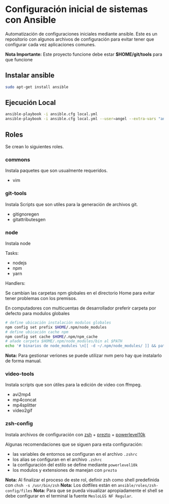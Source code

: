 # Configuración inicial de sistemas con Ansible

Automatización de configuraciones iniciales mediante ansible.
Este es un repositorio con algunos archivos de configuración para evitar tener que configurar cada vez aplicaciones comunes.

**Nota Importante:** Este proyecto funcione debe estar **$HOME/git/tools** para que funcione

## Instalar ansible

```bash
sudo apt-get install ansible
```

## Ejecución Local

```bash
ansible-playbook -i ansible.cfg local.yml
ansible-playbook -i ansible.cfg local.yml --user=angel --extra-vars "ansible_sudo_pass=1234"
```

## Roles
Se crean lo siguientes roles.

### commons
Instala paquetes que son usualmente requeridos.

* vim

### git-tools
Instala Scripts que son utiles para la generación de archivos git.

* gitignoregen
* gitattributesgen

### node
Instala node

Tasks:

* nodejs
* npm
* yarn

Handlers:

Se cambian las carpetas npm globales en el directorio Home
para evitar tener problemas con los premisos.

En computadores con multicuentas de desarrollador preferir carpeta
por defecto para modulos globales

```bash
# define ubicación instalación modulos globales
npm config set prefix $HOME/.npm/node_modules
# define ubicación cache npm
npm config set cache $HOME/.npm/npm_cache
# añade carpeta $HOME/.npm/node_modules/bin al $PATH
echo '# binarios de node_modules \n[[ -d ~/.npm/node_modules/ ]] && path=("$HOME/.npm/node_modules/bin" $path)\n' > $HOME/.zshrc

```



**Nota:** Para gestionar veriones se puede utilizar nvm pero hay que instalarlo de forma manual. 

### video-tools
Instala scripts que son útiles para la edición de video con ffmpeg.
* avi2mp4
* mp4concat
* mp4splitter
* video2gif

### zsh-config
Instala archivos de configuración con [zsh](https://www.zsh.org) + [prezto](https://github.com/sorin-ionescu/prezto) + [powerlevel10k](https://github.com/romkatv/powerlevel10k)

Algunas recomendaciones que se siguen para esta configuración:

 * las variables de entornos se configuran en el archivo `.zshrc`
 * los alias se configuran en el archivo `.zshrc`
 * la configuración del estilo se define mediante `powerlevel10k`
 * los modulos y extensiones de manejan con `prezto`

**Nota:** Al finalizar el proceso de este rol, definir zsh como shell predefinida con `chsh -s /usr/bin/zsh`
**Nota:** Los dotfiles están en `ansible/roles/zsh-config/files`
**Nota:** Para que se pueda visualizar apropiadamente el shell se debe configurar en el terminal la fuente `MesloLGS NF Regular`.